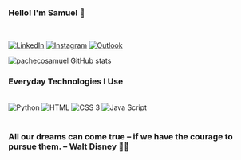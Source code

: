 ### Hello! I'm Samuel 👋

<br/>

[![LinkedIn](https://img.shields.io/badge/LinkedIn-0077B5?style=for-the-badge&logo=linkedin&logoColor=white)](https://www.linkedin.com/in/samuel-pacheco07/)
[![Instagram](https://img.shields.io/badge/Instagram-E4405F?style=for-the-badge&logo=instagram&logoColor=white)](https://www.instagram.com/pachecosamuel_/)
[![Outlook](https://img.shields.io/badge/Microsoft_Outlook-0078D4?style=for-the-badge&logo=microsoft-outlook&logoColor=white)](https://drive.google.com/file/d/1N6mR1coHlmp9aNJpt6Dl22fPZNUhqC_d/view?usp=sharing)

![pachecosamuel GitHub stats](https://github-readme-stats.vercel.app/api?username=pachecosamuel&show_icons=true&theme=dark)

### Everyday Technologies I Use

<div style = "display: inline_block"><br/>
    <img align = "center " alt = "Python" src="https://img.shields.io/badge/Python-3776AB?style=for-the-badge&logo=python&logoColor=white"/>
    <img align = "center " alt = "HTML" src = "https://img.shields.io/badge/HTML-239120?style=for-the-badge&logo=html5&logoColor=white"/>
    <img align = "center " alt = "CSS 3" src = "https://img.shields.io/badge/CSS-239120?&style=for-the-badge&logo=css3&logoColor=white"/>
    <img align = "center " alt = "Java Script" src = "https://img.shields.io/badge/JavaScript-323330?style=for-the-badge&logo=javascript&logoColor=F7DF1E "/>
</div><br/>

### All our dreams can come true – if we have the courage to pursue them. – Walt Disney 🤯🚀




